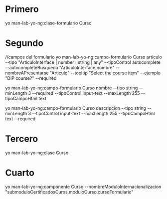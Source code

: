 # Primero
yo man-lab-yo-ng:clase-formulario Curso
# Segundo
//campos del formulario
yo man-lab-yo-ng:campo-formulario Curso articulo --tipo "ArticuloInterface | number | string | any" --tipoControl autocomplete --autocompleteBusqueda "ArticuloInterface,nombre" --nombreAPresentarse "Articulo" --tooltip "Select the course item" --ejemplo "DIP course?" --required

yo man-lab-yo-ng:campo-formulario Curso nombre --tipo string  --minLength 3 --required --tipoControl input-text --maxLength 255  --tipoCampoHtml text 


yo man-lab-yo-ng:campo-formulario Curso descripcion --tipo string  --minLength 3  --tipoControl input-text --maxLength 255  --tipoCampoHtml text --required


# Tercero

yo man-lab-yo-ng:clase Curso

# Cuarto 

yo man-lab-yo-ng:componente Curso --nombreModuloInternacionalizacion "submoduloCertificadosCuros.moduloCurso.cursoFormulario"
